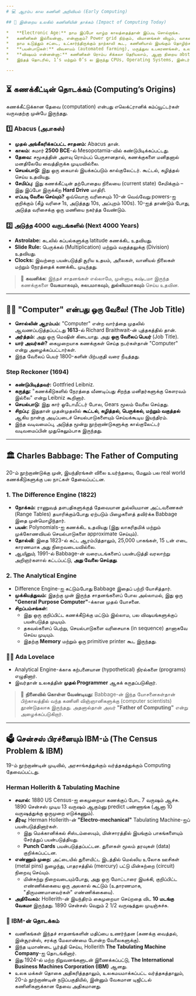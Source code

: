```yaml
---
# 💻 ஆரம்ப கால கணினி அறிவியல் (Early Computing)

## 🌟 இன்றைய உலகில் கணினியின் தாக்கம் (Impact of Computing Today)

*   **Electronic Age:** நாம இப்போ வாழ்ற காலத்தைத்தான் இப்படி சொல்றாங்க.
*   கணினிகள் இல்லைன்னா, என்னாகும்? Power grid நிற்கும், விமானங்கள் விழும், வாகனங்கள் விபத்துக்குள்ளாகும், பங்குச் சந்தைகள் முடங்கும்.
*   நாம உடுத்தும் சட்டை, உட்கார்ந்திருக்கும் நாற்காலி கூட, கணினியால் இயங்கும் தொழிற்சாலைகளில் தான் தயாரிக்கப்படுது.
*   **பயன்பாடுகள்:** விவசாயம் (automated farming), மருத்துவ உபகரணங்கள், உலகளாவிய தொலைத்தொடர்பு, Virtual Reality, Self Driving Cars வரைக்கும் கணினி பயன்படுது.
*   **விஷயம் என்னன்னா:** கணினிகள் ரொம்ப சிக்கலா தெரியலாம், ஆனா நிறைய abstraction அடுக்குகளின் (layers of abstraction) மூலம் சிக்கலான செயல்களைச் செய்யும் **எளிய இயந்திரங்கள்** தான்.
*   இந்தத் தொடரில், 1’s மற்றும் 0’s ல இருந்து CPUs, Operating Systems, இன்டர்நெட் வரைக்கும் படிப்படியாப் பிரிச்சுப் பார்க்கப் போறோம்.

---
```


## ⏳ கணக்கீட்டின் தொடக்கம் (Computing’s Origins)

கணக்கீட்டுக்கான தேவை (computation) என்பது எலெக்ட்ரானிக் கம்ப்யூட்டர்கள் வருவதற்கு முன்பே இருந்தது.

### 1️⃣ Abacus (அபாகஸ்)

*   **முதல் அங்கீகரிக்கப்பட்ட சாதனம்:** Abacus தான்.
*   **காலம்:** சுமார் **2500 BCE**-ல் Mesopotamia-வில் கண்டுபிடிக்கப்பட்டது.
*   **தேவை:** சமூகத்தின் அளவு ரொம்பப் பெருசானதால், கணக்குகளை மனிதனால் மனதிலேயே வைத்திருக்க முடியவில்லை.
*   **செயல்பாடு:** இது ஒரு கையால் இயக்கப்படும் கால்குலேட்டர். கூட்டல், கழித்தல் செய்ய உதவியது.
*   **சேமிப்பு:** இது கணக்கீட்டின் தற்போதைய நிலையை (current state) சேமிக்கும் – இது இப்போ இருக்கிற **Hard Drive** மாதிரி.
*   **எப்படி வேலை செய்யும்?** ஒவ்வொரு வரிசையும் 10-ன் வெவ்வேறு powers-ஐ குறிக்கும் (கீழ் வரிசை 1s, அடுத்தது 10s, அப்புறம் 100s). 10-ஐத் தாண்டும் போது, அடுத்த வரிசைக்கு ஒரு மணியை நகர்த்த வேண்டும்.

### 2️⃣ அடுத்த 4000 வருடங்களில் (Next 4000 Years)

*   **Astrolabe:** கடலில் கப்பல்களுக்கு latitude கணக்கிட உதவியது.
*   **Slide Rule:** பெருக்கல் (Multiplication) மற்றும் வகுத்தலுக்கு (Division) உதவியது.
*   **Clocks:** இவற்றை பயன்படுத்தி சூரிய உதயம், அலைகள், வானியல் நிலைகள் மற்றும் நேரத்தைக் கணக்கிட முடிந்தது.

> 📝 **கவனிக்க:** இந்தச் சாதனங்கள் எல்லாமே, முன்னாடி கஷ்டமா இருந்த கணக்குகளை **வேகமாகவும், சுலபமாகவும், துல்லியமாகவும்** செய்ய உதவின.

---

## 👨‍💼 "Computer" என்பது ஒரு வேலை! (The Job Title)

*   **சொல்லின் ஆரம்பம்:** "Computer" என்ற வார்த்தை முதலில் ஆவணப்படுத்தப்பட்டது **1613**-ல் Richard Braithwait-ன் புத்தகத்தில் தான்.
*   **அர்த்தம்:** அது ஒரு மெஷின் கிடையாது. அது **ஒரு வேலைப் பெயர்** (Job Title).
*   **யார் அவர்கள்?** கைமுறையாக கணக்குகள் செய்த நபர்கள்தான் "Computer" என்று அழைக்கப்பட்டார்கள்.
*   இந்த வேலைப் பெயர் 1800-களின் பிற்பகுதி வரை நீடித்தது.

### Step Reckoner (1694)

*   **கண்டுபிடித்தவர்:** Gottfried Leibniz.
*   **கருத்து:** "கணக்கீடுகளில் நேரத்தை வீணடிப்பது சிறந்த மனிதர்களுக்கு கௌரவம் இல்லை" என்று Leibniz கூறினார்.
*   **செயல்பாடு:** இது கார் ஓடோமீட்டர் போல, Gears மூலம் வேலை செய்தது.
*   **சிறப்பு:** இதுதான் முதன்முதலில் **கூட்டல், கழித்தல், பெருக்கல், மற்றும் வகுத்தல்** ஆகிய நான்கு அடிப்படைச் செயல்பாடுகளையும் செய்யக்கூடிய இயந்திரம்.
*   இந்த வடிவமைப்பு, அடுத்த மூன்று நூற்றாண்டுகளுக்கு கால்குலேட்டர் வடிவமைப்பின் முதுகெலும்பாக இருந்தது.

---

## 🏛️ Charles Babbage: The Father of Computing

20-ம் நூற்றாண்டுக்கு முன், இயந்திரங்கள் விலை உயர்ந்தவை, மேலும் பல real world கணக்கீடுகளுக்கு பல நாட்கள் தேவைப்பட்டன.

### 1. The Difference Engine (1822)

*   **நோக்கம்:** ராணுவத் தளபதிகளுக்குத் தேவையான துல்லியமான அட்டவணைகள் (Range Tables) தயாரிக்கும்போது ஏற்படும் பிழைகளைத் தவிர்க்க Babbage இதை முன்மொழிந்தார்.
*   **பயன்:** Polynomials-ஐ கணக்கிட உதவியது (இது லாகரிதமிக் மற்றும் முக்கோணவியல் செயல்பாடுகளை approximate செய்யும்).
*   **தோல்வி:** இதை 1823-ல் கட்ட ஆரம்பித்தாலும், 25,000 பாகங்கள், 15 டன் எடை காரணமாக அது நிறைவடையவில்லை.
*   *ஆயினும்,* 1991-ல் Babbage-ன் வரைபடங்களைப் பயன்படுத்தி வரலாற்று அறிஞர்களால் கட்டப்பட்டு, **அது வேலை செய்தது**.

### 2. The Analytical Engine

*   Difference Engine-ஐ கட்டும்போது Babbage இதைப் பற்றி யோசித்தார்.
*   **முக்கியத்துவம்:** இதற்கு முன் இருந்த சாதனங்களைப் போல அல்லாமல், இது ஒரு **"General Purpose Computer"**-க்கான முதல் யோசனை.
*   **சிறப்பம்சங்கள்:**
    *   இது ஒரு குறிப்பிட்ட கணக்கீடுக்கு மட்டும் இல்லாம, பல விஷயங்களுக்குப் பயன்படுத்த முடியும்.
    *   தகவல்களைப் பெற்று, செயல்பாடுகளை வரிசையாக (in sequence) தானாகவே செய்ய முடியும்.
    *   இதற்கு **Memory** மற்றும் ஒரு primitive printer கூட இருந்தது.

### 🙋‍♀️ Ada Lovelace

*   Analytical Engine-க்காக கற்பனையான (hypothetical) நிரல்களை (programs) எழுதினார்.
*   இவர்தான் உலகத்தின் **முதல் Programmer** ஆகக் கருதப்படுகிறார்.

> 👑 **நினைவில் கொள்ள வேண்டியது:** Babbage-ன் இந்த யோசனைகள்தான் பிற்காலத்தில் வந்த கணினி விஞ்ஞானிகளுக்கு (computer scientists) தூண்டுதலாக இருந்தது. அதனால்தான் அவர் **"Father of Computing"** என்று அழைக்கப்படுகிறார்.

---

## 🗳️ சென்சஸ் பிரச்னையும் IBM-ம் (The Census Problem & IBM)

19-ம் நூற்றாண்டின் முடிவில், அரசாங்கத்துக்கும் வர்த்தகத்துக்கும் Computing தேவைப்பட்டது.

### Herman Hollerith & Tabulating Machine

*   **சவால்:** 1880 US Census-ஐ கைமுறையா கணக்குப் போட 7 வருஷம் ஆச்சு. 1890 சென்சஸ் முடிய 13 வருஷம் ஆகும்னு predict பண்ணாங்க (ஆனா 10 வருஷத்துக்கு ஒருமுறை எடுக்கணும்).
*   **தீர்வு:** Herman Hollerith-ன் **"Electro-mechanical"** Tabulating Machine-ஐப் பயன்படுத்தினார்கள்.
    *   இது மெக்கானிக்கல் சிஸ்டம்ஸையும், மின்சாரத்தில் இயங்கும் பாகங்களையும் சேர்த்துப் பயன்படுத்தியது.
    *   **Punch Cards** பயன்படுத்தப்பட்டன. துளைகள் மூலம் தரவுகள் (data) குறிக்கப்பட்டன.
*   **எண்ணும் முறை:** அட்டையில் துளையிட்ட இடத்தில் மெல்லிய உலோக ஊசிகள் (metal pins) நுழைந்து, பாதரசத்தில் (mercury) பட்டு மின்சுற்றை (circuit) நிறைவு செய்யும்.
    *   மின்சுற்று நிறைவடையும்போது, அது ஒரு மோட்டாரை இயக்கி, குறிப்பிட்ட எண்ணிக்கையை ஒரு அலகால் கூட்டும் (உதாரணமாக, "திருமணமானவர்கள்" எண்ணிக்கையை).
*   **அதிவேகம்:** Hollerith-ன் இயந்திரம் கைமுறையா செய்றதை விட **10 மடங்கு வேகமா** இருந்தது. 1890 சென்சஸ் வெறும் 2 1/2 வருஷத்துல முடிஞ்சுச்சு.

### 🏢 IBM-ன் தொடக்கம்

*   வணிகங்கள் இந்தச் சாதனங்களின் மதிப்பை உணர்ந்தன (கணக்கு வைத்தல், இன்சூரன்ஸ், சரக்கு மேலாண்மை போன்ற வேலைகளுக்கு).
*   இந்த டிமாண்டை பூர்த்தி செய்ய, Hollerith **The Tabulating Machine Company**-ஐ தொடங்கினார்.
*   இது 1924-ல் மற்ற நிறுவனங்களுடன் இணைக்கப்பட்டு, **The International Business Machines Corporation (IBM)** ஆனது.
*   உலக மக்கள் தொகை அதிகரித்ததாலும், உலகமயமாக்கப்பட்ட வர்த்தகத்தாலும், 20-ம் நூற்றாண்டின் நடுப்பகுதியில், இன்னும் வேகமான டிஜிட்டல் கணினிகளுக்கான தேவை அதிகமானது.